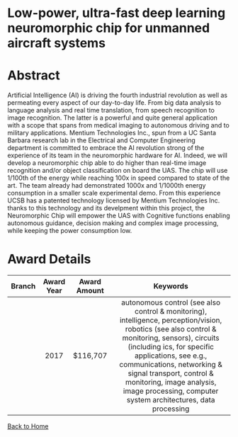 
Low-power, ultra-fast deep learning neuromorphic chip for unmanned aircraft systems
===================================================================================

# Abstract


Artificial Intelligence (AI) is driving the fourth industrial revolution as well as permeating every aspect of our day-to-day life. From big data analysis to language analysis and real time translation, from speech recognition to image recognition. The latter is a powerful and quite general application with a scope that spans from medical imaging to autonomous driving and to military applications.
Mentium Technologies Inc., spun from a UC Santa Barbara research lab in the Electrical and Computer Engineering department is committed to embrace the AI revolution strong of the experience of its team in the neuromorphic hardware for AI. Indeed, we will develop a neuromorphic chip able to do higher than real-time image recognition and/or object classification on board the UAS. The chip will use 1/100th of the energy while reaching 100x in speed compared to state of the art. The team already had demonstrated 1000x and 1/1000th energy consumption in a smaller scale experimental demo. From this experience UCSB has a patented technology licensed by Mentium Technologies Inc. 
thanks to this technology and its develpment within this project, the Neuromorphic Chip will empower the UAS with Cognitive functions enabling autonomous guidance, decision making and complex image processing, while keeping the power consumption low.  

# Award Details

|Branch|Award Year|Award Amount|Keywords|
| :---: | :---: | :---: | :---: |
||2017|$116,707|autonomous control (see also control & monitoring), intelligence, perception/vision, robotics (see also control & monitoring, sensors), circuits (including ics, for specific applications, see e.g., communications, networking & signal transport, control & monitoring, image analysis, image processing, computer system architectures, data processing|
  
  


[Back to Home](https://github.com/chrischow/dod_sbir_awards#360)